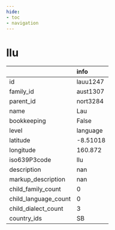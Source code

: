 ```yaml
---
hide:
- toc
- navigation
---
```

# llu
|                      | info     |
|:---------------------|:---------|
| id                   | lauu1247 |
| family_id            | aust1307 |
| parent_id            | nort3284 |
| name                 | Lau      |
| bookkeeping          | False    |
| level                | language |
| latitude             | -8.51018 |
| longitude            | 160.872  |
| iso639P3code         | llu      |
| description          | nan      |
| markup_description   | nan      |
| child_family_count   | 0        |
| child_language_count | 0        |
| child_dialect_count  | 3        |
| country_ids          | SB       |